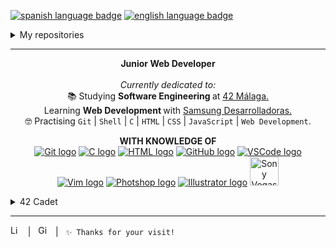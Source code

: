 <a href="https://github.com/RossattiSM/RossattiSM/blob/main/README.md"> <img src="https://img.shields.io/badge/lang-es-blue" alt="spanish language badge"></a> <a href="https://github.com/RossattiSM/RossattiSM/blob/main/README.en.md"> <img src="https://img.shields.io/badge/lang-en-blue" alt="english language badge">  </a> <br />

<details>
  <summary>My repositories</summary>

<a href="https://github.com/RossattiSM/42Piscine"> <code>42 Piscine</code> </a>: Projects made in the C Piscine Bootcamp of 42 Málaga.. <br />
<a href="https://github.com/RossattiSM/profile-readme-tutorial"> <code>Readme Tutorial</code> </a>: Basic tutorial for editing profiles on Github.  <br />
<a href="https://github.com/RossattiSM/Samsung-Desarrolladoras"> <code>Samsung-Desarrolladoras</code> </a>: Projects and exercises developed in Samsung Desarrolladoras. <i> (in progress) </i> <br />
<a href="https://github.com/RossattiSM/Libft"> <code>Libft</code> </a>: My first library in C.  <i> (in progress) </i> <br />

</details>
<hr>

<p align="center">
<b> Junior Web Developer </b> <br /><br /> 
  <i> Currently dedicated to: </i> <br />
📚 Studying <b> Software Engineering </b> at <a href="https://www.42malaga.com/"> 42 Málaga. </a> <br />
  Learning <b> Web Development </b> with <a href="https://www.samsung.com/es/tecnologiaconproposito/samsung-desarrolladoras/"> Samsung Desarrolladoras. </a> <br />
🤓 Practising <code>Git</code> | <code>Shell</code> | <code>C</code> | <code>HTML</code> | <code>CSS</code> | <code>JavaScript</code> | <code>Web Development</code>. 
</p>

<p align="center"> <b> WITH KNOWLEDGE OF </b> <br />
<a href="https://git-scm.com/"><img src="https://skillicons.dev/icons?i=git" alt="Git logo" /></a>
<a href="https://www.w3schools.com/c/"><img src="https://skillicons.dev/icons?i=c" alt="C logo" /></a>
<a href="https://www.w3schools.com/html/default.asp"><img src="https://skillicons.dev/icons?i=html" alt="HTML logo" /></a>
<a href="https://github.com/"><img src="https://skillicons.dev/icons?i=github" alt="GitHub logo" /></a>
<a href="https://code.visualstudio.com/"><img src="https://skillicons.dev/icons?i=vscode" alt="VSCode logo" /></a>
<a href="https://www.vim.org/"><img src="https://skillicons.dev/icons?i=vim" alt="Vim logo" /></a>
<a href="https://www.adobe.com/es/products/photoshop.html"><img src="https://skillicons.dev/icons?i=ps" alt="Photshop logo" /></a>
<a href="https://www.adobe.com/es/products/illustrator.html"><img src="https://skillicons.dev/icons?i=ai" alt="Illustrator logo" /></a>
<a href="https://www.vegascreativesoftware.com/es/"><img src="https://i.pinimg.com/originals/e2/f1/4f/e2f14fd81ae695ebae159a8b0ef53fcd.png" alt="Sony Vegas logo" length="46px" width="46px" /></a>
</p>

<details>
  <summary>42 Cadet</summary>
<a href="https://github.com/oakoudad/badge42"><img src="https://badge.mediaplus.ma/black/srossatt?1337Badge=off&UM6P=off" alt="srossatt's 42 stats" /></a>
</details>

<hr>
<a href="https://www.linkedin.com/in/rossattism/"><img src="https://skillicons.dev/icons?i=linkedin" alt="Linkedin Logo" style="width: 16px; height: 16px" /></a> &nbsp | &nbsp
<a href="https://github.com/RossattiSM"><img src="https://skillicons.dev/icons?i=github" alt="GitHub logo" style="width: 16px; height: 16px" /></a>  &nbsp | &nbsp <code>✨ Thanks for your visit!</code> &nbsp 
